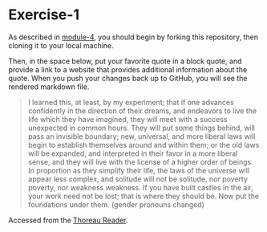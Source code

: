 # Exercise-1

As described in [module-4](https://github.com/INFO-201/m4-git-intro), you should begin by forking this repository, then cloning it to your local machine.

Then, in the space below, put your favorite quote in a block quote, and provide a link to a website that provides additional information about the quote. When you push your changes back up to GitHub, you will see the rendered markdown file.

>I learned this, at least, by my experiment; that if one advances confidently in the direction of their dreams, and endeavors to live the life which they have imagined, they will meet with a success unexpected in common hours. They will put some things behind, will pass an invisible boundary; new, universal, and more liberal laws will begin to establish themselves around and within them; or the old laws will be expanded, and interpreted in their favor in a more liberal sense, and they will live with the license of a higher order of beings. In proportion as they simplify their life, the laws of the universe will appear less complex, and solitude will not be solitude, nor poverty poverty, nor weakness weakness. If you have built castles in the air, your work need not be lost; that is where they should be. Now put the foundations under them. (gender pronouns changed)

Accessed from the [Thoreau Reader](http://thoreau.eserver.org/walden18.html).

